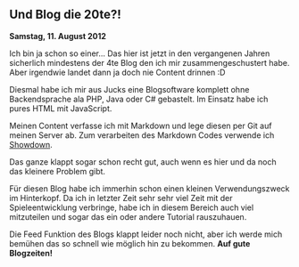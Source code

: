 ## Und Blog die 20te?! ##
**Samstag, 11. August 2012**  

Ich bin ja schon so einer... Das hier ist jetzt in den vergangenen Jahren sicherlich mindestens der 4te Blog den ich mir zusammengeschustert habe. Aber irgendwie landet dann ja doch nie Content drinnen :D  

Diesmal habe ich mir aus Jucks eine Blogsoftware komplett ohne Backendsprache ala PHP, Java oder C# gebastelt. Im Einsatz habe ich pures HTML mit JavaScript.  

Meinen Content verfasse ich mit Markdown und lege diesen per Git auf meinen Server ab. Zum verarbeiten des Markdown Codes verwende ich [Showdown].  

Das ganze klappt sogar schon recht gut, auch wenn es hier und da noch das kleinere Problem gibt.  

Für diesen Blog habe ich immerhin schon einen kleinen Verwendungszweck im Hinterkopf. Da ich in letzter Zeit sehr sehr viel Zeit mit der Spieleentwicklung verbringe, habe ich in diesem Bereich auch viel mitzuteilen und sogar das ein oder andere Tutorial rauszuhauen.  

Die Feed Funktion des Blogs klappt leider noch nicht, aber ich werde mich bemühen das so schnell wie möglich hin zu bekommen. **Auf gute Blogzeiten!**

[showdown]: http://github.com/coreyti/showdown